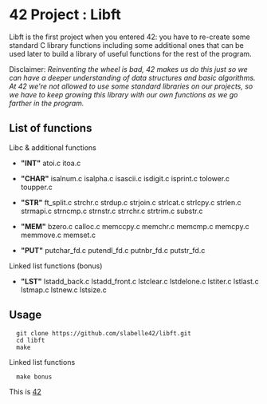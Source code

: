 # 42 Project : Libft

Libft is the first project when you entered 42: you have to re-create some standard C library functions including some additional ones that can be used later to build a library of useful functions for the rest of the program.

Disclaimer: *Reinventing the wheel is bad, 42 makes us do this just so we can have a deeper understanding of data structures and basic algorithms. At 42 we're not allowed to use some standard libraries on our projects, so we have to keep growing this library with our own functions as we go farther in the program.*

## List of functions

Libc & additional functions

+ **"INT"**
atoi.c itoa.c

+ **"CHAR"**
isalnum.c isalpha.c isascii.c isdigit.c
isprint.c tolower.c toupper.c

+ **"STR"**
ft_split.c strchr.c strdup.c strjoin.c
strlcat.c strlcpy.c strlen.c strmapi.c
strncmp.c strnstr.c strrchr.c strtrim.c
substr.c

+ **"MEM"**
bzero.c calloc.c memccpy.c memchr.c
memcmp.c memcpy.c memmove.c memset.c

+ **"PUT"**
putchar_fd.c putendl_fd.c putnbr_fd.c putstr_fd.c

Linked list functions (bonus)

+ **"LST"**
lstadd_back.c lstadd_front.c lstclear.c lstdelone.c
lstiter.c lstlast.c lstmap.c lstnew.c
lstsize.c

## Usage

```
  git clone https://github.com/slabelle42/libft.git
  cd libft
  make
```

Linked list functions
```
  make bonus
```

This is [42](https://www.42.fr/)
